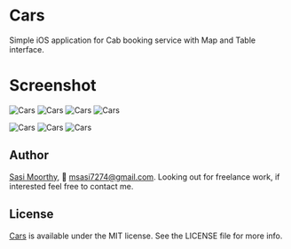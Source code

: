 # Cars
Simple iOS application for Cab booking service with Map and Table interface.

# Screenshot
![Cars](https://github.com/Sa74/Cars/blob/master/Cars/Cars/Screens/1.png) ![Cars](https://github.com/Sa74/Cars/blob/master/Cars/Cars/Screens/2.png) ![Cars](https://github.com/Sa74/Cars/blob/master/Cars/Cars/Screens/3.png) ![Cars](https://github.com/Sa74/Cars/blob/master/Cars/Cars/Screens/4.png)

![Cars](https://github.com/Sa74/Cars/blob/master/Cars/Cars/Screens/demo1.gif) ![Cars](https://github.com/Sa74/Cars/blob/master/Cars/Cars/Screens/demo2.gif) ![Cars](https://github.com/Sa74/Cars/blob/master/Cars/Cars/Screens/demo3.gif)

## Author

[Sasi Moorthy](https://twitter.com/Sasi3726), 📧 msasi7274@gmail.com. Looking out for freelance work, if interested feel free to contact me.

## License

[Cars](https://github.com/Sa74/Cars) is available under the MIT license. See the LICENSE file for more info.

